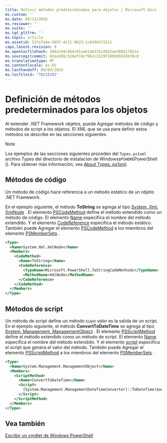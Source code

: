 ```yaml
---
title: Definir métodos predeterminados para objetos | Microsoft Docs
ms.custom: ''
ms.date: 09/13/2016
ms.reviewer: ''
ms.suite: ''
ms.tgt_pltfrm: ''
ms.topic: article
ms.assetid: 53fe744a-485f-4c21-9623-1cb546372211
caps.latest.revision: 9
ms.openlocfilehash: 346a194c6b4c81aa61a6331cdb62ae380a17bb1e
ms.sourcegitcommit: 02eed65c526ef19cf952c2129f280bb5615bf0c8
ms.translationtype: MT
ms.contentlocale: es-ES
ms.lasthandoff: 09/03/2019
ms.locfileid: "70215291"
---
```

# <a name="defining-default-methods-for-objects"></a>Definición de métodos predeterminados para los objetos

Al extender .NET Framework objetos, puede Agregar métodos de código y métodos de script a los objetos.
El XML que se usa para definir estos métodos se describe en las secciones siguientes.

> [!NOTE]
> Los ejemplos de las secciones siguientes proceden del `Types.ps1xml` archivo Types del directorio de instalación de Windows`$PSHOME`PowerShell (). Para obtener más información, vea [About Types. ps1xml](/powershell/module/microsoft.powershell.core/about/about_types.ps1xml).

## <a name="code-methods"></a>Métodos de código

Un método de código hace referencia a un método estático de un objeto .NET Framework.

En el ejemplo siguiente, el método **ToString** se agrega al tipo [System. Xml. XmlNode](/dotnet/api/System.Xml.XmlNode) . El elemento [PSCodeMethod](/dotnet/api/system.management.automation.pscodemethod) define el método extendido como un método de código. El elemento [Name](/dotnet/api/system.management.automation.psmemberinfo.name?view=pscore-6.2.0#System_Management_Automation_PSMemberInfo_Name) especifica el nombre del método extendido. Y el elemento [CodeReference](/dotnet/api/system.management.automation.pscodemethod.codereference?view=pscore-6.2.0#System_Management_Automation_PSCodeMethod_CodeReference) especifica el método estático. También puede Agregar el elemento [PSCodeMethod](/dotnet/api/system.management.automation.pscodemethod) a los miembros del elemento [PSMemberSets](/dotnet/api/system.management.automation.psmemberset?view=pscore-6.2.0) .

```xml
<Type>
  <Name>System.Xml.XmlNode</Name>
  <Members>
    <CodeMethod>
      <Name>ToString</Name>
      <CodeReference>
        <TypeName>Microsoft.PowerShell.ToStringCodeMethods</TypeName>
        <MethodName>XmlNode</MethodName>
      </CodeReference>
    </CodeMethod>
  </Members>
</Type>
```

## <a name="script-methods"></a>Métodos de script

Un método de script define un método cuyo valor es la salida de un script. En el ejemplo siguiente, el método **ConvertToDateTime** se agrega al tipo [System. Management. ManagementObject](/dotnet/api/System.Management.ManagementObject) . El elemento [PSScriptMethod](/dotnet/api/system.management.automation.psscriptmethod?view=pscore-6.2.0) define el método extendido como un método de script. El elemento [Name](/dotnet/api/system.management.automation.psmemberinfo.name?view=pscore-6.2.0#System_Management_Automation_PSMemberInfo_Name) especifica el nombre del método extendido. Y el elemento [script](/dotnet/api/system.management.automation.psscriptmethod.script?view=pscore-6.2.0#System_Management_Automation_PSScriptMethod_Script) especifica el script que genera el valor del método. También puede Agregar el elemento [PSScriptMethod](/dotnet/api/system.management.automation.psscriptmethod?view=pscore-6.2.0) a los miembros del elemento [PSMemberSets](/dotnet/api/system.management.automation.psmemberset?view=pscore-6.2.0) .

```xml
<Type>
  <Name>System.Management.ManagementObject</Name>
  <Members>
    <ScriptMethod>
      <Name>ConvertToDateTime</Name>
      <Script>
        [System.Management.ManagementDateTimeConverter]::ToDateTime($args[0])
      </Script>
    </ScriptMethod>
  </Members>
</Type>
```

## <a name="see-also"></a>Vea también

[Escribir un cmdlet de Windows PowerShell](./writing-a-windows-powershell-cmdlet.md)

